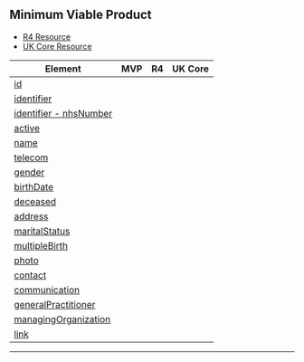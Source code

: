 ## Minimum Viable Product

- [R4 Resource](https://www.hl7.org/fhir/patient.html)
- [UK Core Resource](https://simplifier.net/ukcore-v2/ukcorepatient)

<table data-responsive>
    <thead>
        <tr>
            <th>Element</th>
            <th data-no-sort>MVP</th>
            <th data-no-sort>R4</th>
            <th data-no-sort>UK Core</th>
        </tr>
    </thead>
    <tbody>
        <!-- id -->
        <tr>
            <td>
                <a href="#Elementid6">id</a>
            </td>
            <td>
                <span class="mro-circle required" title="Required"></span>
            </td>
            <td>
                <i class="fas fa-check text-success"></i>
            </td>
            <td>
                <i class="fas fa-check text-success"</i>
            </td>
        </tr>
        <!-- identifier -->
        <tr>
            <td>
                <a href="#Elementidentifier6">identifier</a>
            </td>
            <td>
                <span class="mro-circle mandatory" title="Mandatory"></span>
            </td>
            <td>
                <i class="fas fa-check text-success"></i>
            </td>
            <td>
                <i class="fas fa-check text-success"</i>
            </td>
        </tr>
        <!-- identifier (nhsNumber) -->
        <tr>
            <td>
                <a href="#Elementidentifier-nhsNumberextension">identifier - nhsNumber</a>
            </td>
            <td>
                <span class="mro-circle mandatory" title="Mandatory"></span>
            </td>
            <td>
                <i class="fas fa-times text-danger"></i>
            </td>
            <td>
                <i class="fas fa-check text-success"</i>
            </td>
        </tr>
        <!-- active -->
        <tr>
            <td>
                <a href="#Elementactive">active</a>
            </td>
            <td>
                <span class="mro-circle optional" title="Optional"></span>
            </td>
            <td>
                <i class="fas fa-check text-success"></i>
            </td>
            <td>
                <i class="fas fa-check text-success"</i>
            </td>
        </tr>
        <!-- name -->
        <tr>
            <td>
                <a href="#Elementname">name</a>
            </td>
            <td>
                <span class="mro-circle mandatory" title="Mandatory"></span>
            </td>
            <td>
                <i class="fas fa-check text-success"></i>
            </td>
            <td>
                <i class="fas fa-check text-success"</i>
            </td>
        </tr>
        <!-- telecom -->
        <tr>
            <td>
                <a href="#Elementtelecom">telecom</a>
            </td>
            <td>
                <span class="mro-circle optional" title="Optional"></span>
            </td>
            <td>
                <i class="fas fa-check text-success"></i>
            </td>
            <td>
                <i class="fas fa-check text-success"</i>
            </td>
        </tr>
        <!-- gender -->
        <tr>
            <td>
                <a href="#Elementgender">gender</a>
            </td>
            <td>
                <span class="mro-circle mandatory" title="Mandatory"></span>
            </td>
            <td>
                <i class="fas fa-check text-success"></i>
            </td>
            <td>
                <i class="fas fa-check text-success"</i>
            </td>
        </tr>
        <!-- birthDate -->
        <tr>
            <td>
                <a href="#ElementbirthDate">birthDate</a>
            </td>
            <td>
                <span class="mro-circle mandatory" title="Mandatory"></span>
            </td>
            <td>
                <i class="fas fa-check text-success"></i>
            </td>
            <td>
                <i class="fas fa-check text-success"</i>
            </td>
        </tr>
        <!-- deceased -->
        <tr>
            <td>
                <a href="#Elementdeceasedx">deceased</a>
            </td>
            <td>
                <span class="mro-circle optional" title="Optional"></span>
            </td>
            <td>
                <i class="fas fa-check text-success"></i>
            </td>
            <td>
                <i class="fas fa-check text-success"</i>
            </td>
        </tr>
        <!-- address -->
        <tr>
            <td>
                <a href="#Elementaddress">address</a>
            </td>
            <td>
                <span class="mro-circle optional" title="Optional"></span>
            </td>
            <td>
                <i class="fas fa-check text-success"></i>
            </td>
            <td>
                <i class="fas fa-check text-success"</i>
            </td>
        </tr>
        <!-- maritalStatus -->
        <tr>
            <td>
                <a href="#ElementmaritalStatus">maritalStatus</a>
            </td>
            <td>
                <span class="mro-circle optional" title="Optional"></span>
            </td>
            <td>
                <i class="fas fa-check text-success"></i>
            </td>
            <td>
                <i class="fas fa-check text-success"</i>
            </td>
        </tr>
        <!-- multipleBirth -->
        <tr>
            <td>
                <a href="#ElementmultipleBirthx">multipleBirth</a>
            </td>
            <td>
                <span class="mro-circle optional" title="Optional"></span>
            </td>
            <td>
                <i class="fas fa-check text-success"></i>
            </td>
            <td>
                <i class="fas fa-check text-success"</i>
            </td>
        </tr>
        <!-- photo -->
        <tr>
            <td>
                <a href="#Elementphoto">photo</a>
            </td>
            <td>
                <span class="mro-circle optional" title="Optional"></span>
            </td>
            <td>
                <i class="fas fa-check text-success"></i>
            </td>
            <td>
                <i class="fas fa-check text-success"</i>
            </td>
        </tr>
        <!-- contact -->
        <tr>
            <td>
                <a href="#Elementcontact">contact</a>
            </td>
            <td>
                <span class="mro-circle optional" title="Optional"></span>
            </td>
            <td>
                <i class="fas fa-check text-success"></i>
            </td>
            <td>
                <i class="fas fa-check text-success"</i>
            </td>
        </tr>
        <!-- communication -->
        <tr>
            <td>
                <a href="#Elementcommunication">communication</a>
            </td>
            <td>
                <span class="mro-circle optional" title="Optional"></span>
            </td>
            <td>
                <i class="fas fa-check text-success"></i>
            </td>
            <td>
                <i class="fas fa-check text-success"</i>
            </td>
        </tr>
        <!-- generalPractitioner -->
        <tr>
            <td>
                <a href="#ElementgeneralPractitioner">generalPractitioner</a>
            </td>
            <td>
                <span class="mro-circle optional" title="Optional"></span>
            </td>
            <td>
                <i class="fas fa-check text-success"></i>
            </td>
            <td>
                <i class="fas fa-check text-success"</i>
            </td>
        </tr>
        <!-- managingOrganization -->
        <tr>
            <td>
                <a href="#ElementmanagingOrganization">managingOrganization</a>
            </td>
            <td>
                <span class="mro-circle optional" title="Optional"></span>
            </td>
            <td>
                <i class="fas fa-check text-success"></i>
            </td>
            <td>
                <i class="fas fa-check text-success"</i>
            </td>
        </tr>
        <!-- link -->
        <tr>
            <td>
                <a href="#Elementlink">link</a>
            </td>
            <td>
                <span class="mro-circle optional" title="Optional"></span>
            </td>
            <td>
                <i class="fas fa-check text-success"></i>
            </td>
            <td>
                <i class="fas fa-check text-success"</i>
            </td>
        </tr>
    </tbody>
</table>

---